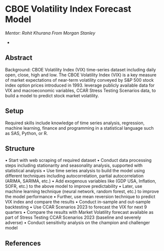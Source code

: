 # CBOE Volatility Index Forecast Model

*Mentor: Rohit Khurana From Morgan Stanley*

*

## Abstract
Background: CBOE Volatility Index (VIX) time-series dataset including daily open, close, high
and low. The CBOE Volatility Index (VIX) is a key measure of market expectations of near-term
volatility conveyed by S&P 500 stock index option prices introduced in 1993.
leverage publicly available data for VIX and macroeconomic variables, CCAR Stress
Testing Scenarios data, to build a model to predict stock market volatility.

## Setup

Required skills include knowledge of time series analysis, regression, machine
learning, finance and programming in a statistical language such as SAS, Python, or R.

## Structure

• Start with web scraping of required dataset
• Conduct data processing steps including stationarity and seasonality analysis,
supported with statistical analysis
• Use time series analysis to build the model using different techniques including
autocorrelation, partial autocorrelation (ARIMA, SARIMA, etc.)
• Add exogenous variables like (GDP USA, Inflation, SOFR, etc.) to the above model to
improve predictability
• Later, use machine learning technique (neural network, random forest, etc.) to improve
the model performance
• Further, use mean reversion technique to predict VIX index and compare the results
• Conduct in-sample and out-sample backtesting
• Use CCAR Scenarios 2023 to forecast the VIX for next 9 quarters
• Compare the results with Market Volatility forecast available as part of Stress Testing
CCAR Scenarios 2023 (baseline and severely adverse)
• Conduct sensitivity analysis on the champion and challenger model

## References
